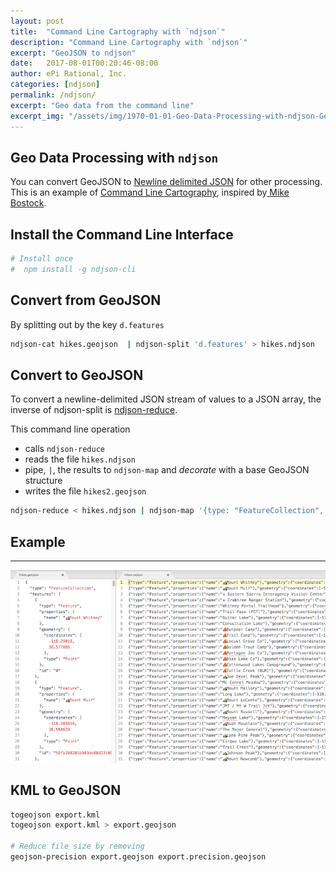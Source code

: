 ```yaml
---
layout: post
title:  "Command Line Cartography with `ndjson`"
description: "Command Line Cartography with `ndjson`"
excerpt: "GeoJSON to ndjson"
date:   2017-08-01T00:20:46-08:00
author: ePi Rational, Inc.
categories: [ndjson]
permalink: /ndjson/
excerpt: "Geo data from the command line"
excerpt_img: "/assets/img/1970-01-01-Geo-Data-Processing-with-ndjson-GeoJSON-ndjson.png"
---
```


## Geo Data Processing with `ndjson`

You can convert GeoJSON to [Newline delimited JSON](http://specs.okfnlabs.org/ndjson/) for other processing.  This is an example of [Command Line Cartography](https://medium.com/@mbostock/command-line-cartography-part-2-c3a82c5c0f3), inspired by[ Mike Bostock](https://github.com/mbostock).


## Install the Command Line Interface

```bash
# Install once
#  npm install -g ndjson-cli
```


## Convert from GeoJSON

By splitting out by the key `d.features`

```bash
ndjson-cat hikes.geojson  | ndjson-split 'd.features' > hikes.ndjson
```

## Convert to GeoJSON

To convert a newline-delimited JSON stream of values to a JSON array, the inverse of ndjson-split is
[ndjson-reduce](https://github.com/mbostock/ndjson-cli/blob/master/README.md#reduce).

This command line operation
* calls `ndjson-reduce`
* reads the file `hikes.ndjson`
* pipe, `|`, the results to `ndjson-map` and *decorate* with a base GeoJSON structure
* writes the file `hikes2.geojson`


```bash
ndjson-reduce < hikes.ndjson | ndjson-map '{type: "FeatureCollection", features: d}' > hikes2.geojson
```

## Example

-----

![Geo-Data-Processing-with-ndjson](/assets/img/1970-01-01-Geo-Data-Processing-with-ndjson-GeoJSON-ndjson.png)


## KML to GeoJSON

``` bash
togeojson export.kml
togeojson export.kml > export.geojson

# Reduce file size by removing
geojson-precision export.geojson export.precision.geojson
```
